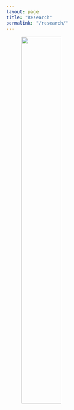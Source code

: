 ```yaml
---
layout: page
title: "Research"
permalink: "/research/"
---
```


<figure class="aligncenter">
	<img width="50%" src="https://pbs.twimg.com/media/CJ53c2-XAAAy4O8.png" />
</figure>

